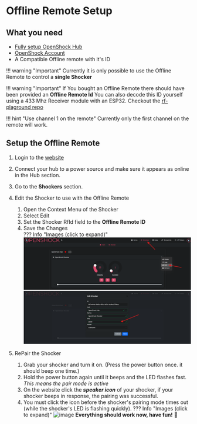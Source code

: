 # Offline Remote Setup

## What you need

- [Fully setup OpenShock Hub](../guides/openshock-first-setup.md)
- [OpenShock Account](https://openshock.app/)
- A Compatible Offline remote with it's ID

!!! warning "Important"
    Currently it is only possible to use the Offline Remote to control a **single Shocker**

!!! warning "Important"
    If You bought an Offline Remote there should have been provided an **Offline Remote Id**
    You can also decode this ID yourself using a 433 Mhz Receiver module with an ESP32. Checkout the [rf-plaground repo](https://github.com/OpenShock/rf-playground)

!!! hint "Use channel 1 on the remote"
    Currently only the first channel on the remote will work.

## Setup the Offline Remote
1. Login to the [website](https://openshock.app/)
2. Connect your hub to a power source and make sure it appears as online in the Hub section.
2. Go to the **Shockers** section.
3. Edit the Shocker to use with the Offline Remote  
    1. Open the Context Menu of the Shocker
    2. Select Edit
    3. Set the Shocker RfId field to the **Offline Remote ID**
    4. Save the Changes        
    ??? Info "Images (click to expand)"
        ![Image "image"](../static/guides/offline-remote-setup/shockercontextmenu.png)
        ![Image "image"](../static/guides/offline-remote-setup/shockerrfidfield.png)

4. RePair the Shocker
    1. Grab your shocker and turn it on. (Press the power button once. it should beep one time.)
    2. Hold the power button again until it beeps and the LED flashes fast. *This means the pair mode is active*
    3. On the website click the ***speaker icon*** of your shocker, if your shocker beeps in response, the pairing was successful.
    4. You must click the icon before the shocker's pairing mode times out (while the shocker's LED is flashing quickly).
    ??? Info "Images (click to expand)"
        ![image](../static/guides/first-setup/find_sound_button.png)
**Everything should work now, have fun!** 🎉